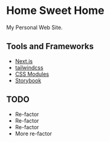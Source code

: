 # Home Sweet Home

My Personal Web Site.

## Tools and Frameworks

- [Next.js](https://nextjs.org/)
- [tailwindcss](https://tailwindcss.com/)
- [CSS Modules](https://github.com/css-modules/css-modules)
- [Storybook](https://storybook.js.org/)

## TODO

- Re-factor
- Re-factor
- Re-factor
- More re-factor
